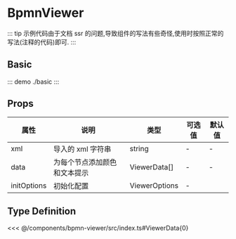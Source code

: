 # BpmnViewer

::: tip
示例代码由于文档 ssr 的问题,导致组件的写法有些奇怪,使用时按照正常的写法(注释的代码)即可.
:::

## Basic

::: demo
./basic
:::

## Props

| 属性        | 说明                         | 类型          | 可选值 | 默认值 |
| ----------- | ---------------------------- | ------------- | ------ | ------ |
| xml         | 导入的 xml 字符串            | string        | -      | -      |
| data        | 为每个节点添加颜色和文本提示 | ViewerData[]  | -      | -      |
| initOptions | 初始化配置                   | ViewerOptions | -      |        |

## Type Definition

<<< @/components/bpmn-viewer/src/index.ts#ViewerData{0}
